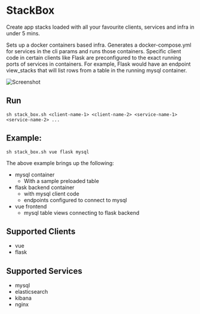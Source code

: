 # StackBox
Create app stacks loaded with all your favourite clients, services and infra in under 5 mins.

Sets up a docker containers based infra. Generates a docker-compose.yml for services in the cli params and runs those containers. Specific client code in certain clients like Flask are preconfigured to the exact running ports of services in containers. For example, Flask would have an endpoint view_stacks that will list rows from  a table in the running mysql container.

![Screenshot](https://ik.imagekit.io/sn5/Webp.net-resizeimage_MC8zaRvlY.png)

## Run

    sh stack_box.sh <client-name-1> <client-name-2> <service-name-1> <service-name-2> ...
    
## Example:

    sh stack_box.sh vue flask mysql
 
 The above example brings up the following:
 
 - mysql container 
    - With a sample preloaded table
 - flask backend container 
    - with mysql client code
    - endpoints configured to connect to mysql
 - vue frontend 
    - mysql table views connecting to flask backend
    
## Supported Clients

- vue
- flask

## Supported Services

- mysql
- elasticsearch
- kibana
- nginx
